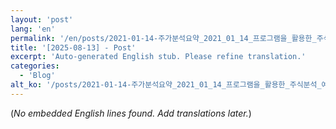 ```yaml
---
layout: 'post'
lang: 'en'
permalink: '/en/posts/2021-01-14-주가분석요약_2021_01_14_프로그램을_활용한_주식분석_예상결과_17_37_04/'
title: '[2025-08-13] - Post'
excerpt: 'Auto-generated English stub. Please refine translation.'
categories:
  - 'Blog'
alt_ko: '/posts/2021-01-14-주가분석요약_2021_01_14_프로그램을_활용한_주식분석_예상결과_17_37_04/'
---
```


(*No embedded English lines found. Add translations later.*)
